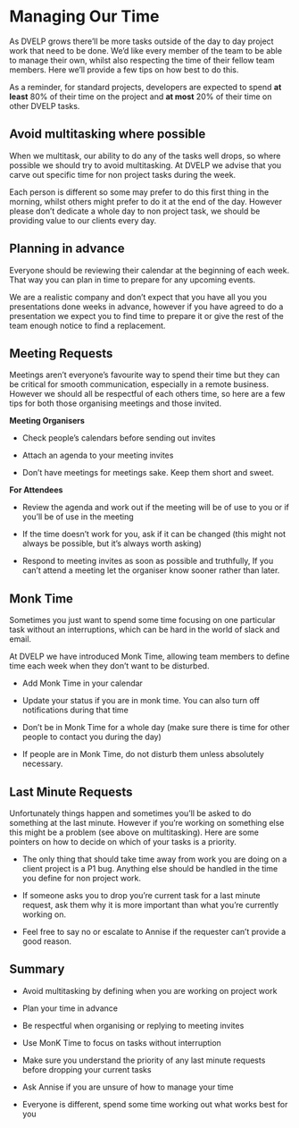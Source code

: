 # Managing Our Time

As DVELP grows there’ll be more tasks outside of the day to day project work that need to be done. We’d like every member of the team to be able to manage their own, whilst also respecting the time of their fellow team members. Here we’ll provide a few tips on how best to do this.

  
As a reminder, for standard projects, developers are expected to spend **at least** 80% of their time on the project and **at most** 20% of their time on other DVELP tasks.

## Avoid multitasking where possible

  

When we multitask, our ability to do any of the tasks well drops, so where possible we should try to avoid multitasking. At DVELP we advise that you carve out specific time for non project tasks during the week.

  

Each person is different so some may prefer to do this first thing in the morning, whilst others might prefer to do it at the end of the day. However please don’t dedicate a whole day to non project task, we should be providing value to our clients every day.

  

## Planning in advance

  

Everyone should be reviewing their calendar at the beginning of each week. That way you can plan in time to prepare for any upcoming events.

  

We are a realistic company and don’t expect that you have all you you presentations done weeks in advance, however if you have agreed to do a presentation we expect you to find time to prepare it or give the rest of the team enough notice to find a replacement.

  
  

## Meeting Requests

  

Meetings aren’t everyone’s favourite way to spend their time but they can be critical for smooth communication, especially in a remote business. However we should all be respectful of each others time, so here are a few tips for both those organising meetings and those invited.

**Meeting Organisers**
-   Check people’s calendars before sending out invites
    
-   Attach an agenda to your meeting invites
    
-   Don’t have meetings for meetings sake. Keep them short and sweet.
    

  

**For Attendees**

-   Review the agenda and work out if the meeting will be of use to you or if you’ll be of use in the meeting
    
-   If the time doesn’t work for you, ask if it can be changed (this might not always be possible, but it’s always worth asking)
    
-   Respond to meeting invites as soon as possible and truthfully, If you can’t attend a meeting let the organiser know sooner rather than later.
    

  
  

## Monk Time

  

Sometimes you just want to spend some time focusing on one particular task without an interruptions, which can be hard in the world of slack and email.

  

At DVELP we have introduced Monk Time, allowing team members to define time each week when they don’t want to be disturbed.

  

-   Add Monk Time in your calendar
    
-   Update your status if you are in monk time. You can also turn off notifications during that time
    
-   Don’t be in Monk Time for a whole day (make sure there is time for other people to contact you during the day)
    
-   If people are in Monk Time, do not disturb them unless absolutely necessary.
    

  

## Last Minute Requests

  

Unfortunately things happen and sometimes you’ll be asked to do something at the last minute. However if you’re working on something else this might be a problem (see above on multitasking). Here are some pointers on how to decide on which of your tasks is a priority.

  

-   The only thing that should take time away from work you are doing on a client project is a P1 bug. Anything else should be handled in the time you define for non project work.
    
-   If someone asks you to drop you’re current task for a last minute request, ask them why it is more important than what you’re currently working on.
    
-   Feel free to say no or escalate to Annise if the requester can’t provide a good reason.
    

  
  
  
  
  

## Summary

  

-   Avoid multitasking by defining when you are working on project work
    
-   Plan your time in advance
    
-   Be respectful when organising or replying to meeting invites
    
-   Use MonK Time to focus on tasks without interruption
    
-   Make sure you understand the priority of any last minute requests before dropping your current tasks
    
-   Ask Annise if you are unsure of how to manage your time
    
-   Everyone is different, spend some time working out what works best for you
